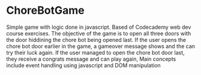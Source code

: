 # ChoreBotGame
Simple game with logic done in javascript. Based of Codecademy web dev course exercises.
The objective of the game is to open all three doors with the door hiddining the chore bot being opened last. 
If the user opens the chore bot door earlier in the game, a gameover message shows and the can try their luck again.
If the user managed to open the chore bot door last, they receive a congrats message and can play again,
Main concepts include event handling using javascript and DOM manipulation
